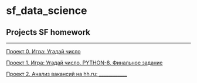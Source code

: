 # sf_data_science

## Projects SF homework
___

[Проект 0. Игра: Угадай число](https://github.com/alexskymax/sf_data_science/tree/main/project_0)

[Проект 1. Игра: Угадай число. PYTHON-8. Финальное задание](https://github.com/alexskymax/sf_data_science/tree/main/project_1)

[Проект 2. Анализ вакансий на hh.ru: ____________](https://github.com/alexskymax/sf_data_science/tree/main/project_2)

